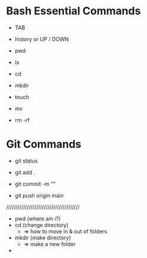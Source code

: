 # Bash Essential Commands
- TAB
- history or UP / DOWN

- pwd
- ls
- cd
- mkdir

- touch
- mv
- rm -rf

# Git Commands
- git status

- git add .
- git commit -m ""
- git push origin main

///////////////////////////////////////
- pwd (where am i?)
- cd (change directory)
  - => how to move in & out of folders
- mkdir (make directory)
  - => make a new folder
-   